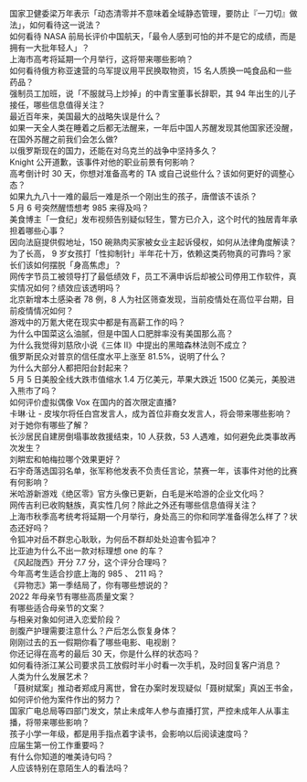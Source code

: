 国家卫健委梁万年表示「动态清零并不意味着全域静态管理，要防止『一刀切』做法」，如何看待这一说法？  
如何看待 NASA 前局长评价中国航天，「最令人感到可怕的并不是它的成绩，而是拥有一大批年轻人」？  
上海市高考将延期一个月举行，这将带来哪些影响？  
如何看待俄方称亚速营的乌军提议用平民换取物资，15 名人质换一吨食品和一些药品？  
强制员工加班，说「不服就马上炒掉」的中青宝董事长辞职，其 94 年出生的儿子接任，哪些信息值得关注？  
最近百年来，美国最大的战略失误是什么？  
如果一天全人类在睡着之后都无法醒来，一年后中国人苏醒发现其他国家还没醒，在国外苏醒之前我们会怎么做?  
以俄罗斯现在的国力，还能在对乌克兰的战争中坚持多久？  
Knight 公开道歉，该事件对他的职业前景有何影响？  
高考倒计时 30 天，你想对准备高考的 TA 或自己说些什么？该如何更好的调整心态？  
如果九九八十一难的最后一难是杀一个刚出生的孩子，唐僧该不该杀？  
5 月 6 号突然醒悟想考 985 来得及吗？  
美食博主「一食纪」发布视频告别疑似轻生，警方已介入，这个时代的独居青年承担着哪些心事？  
因向法庭提供假地址，150 碗熟肉买家被女业主起诉侵权，如何从法律角度解读？  
为了长高， 9 岁女孩打「性抑制针」半年花十万，依赖这类药物真的可靠吗？家长们该如何摆脱「身高焦虑」？  
网传字节员工被领导打了最低绩效 F，员工不满申诉后却被公司停用工作软件，真实情况如何？绩效应该透明吗？  
北京新增本土感染者 78 例，8 人为社区筛查发现，当前疫情处在高位平台期，目前疫情情况如何？  
游戏中的万氪大佬在现实中都是有高薪工作的吗？  
为什么中国菜这么油腻，但是中国人口肥胖率没有美国那么高？  
为什么我觉得刘慈欣小说《三体 II》中提出的黑暗森林法则不成立？  
俄罗斯民众对普京的信任度水平上涨至 81.5%，说明了什么？  
为什么大部分人都把阳台封起来？  
5 月 5 日美股全线大跌市值缩水 1.4 万亿美元，苹果大跌近 1500 亿美元，美股进入熊市了吗？  
如何评价虚拟偶像 Vox 在国内的首次限定直播?  
卡琳·让 - 皮埃尔将任白宫发言人，成为首位非裔女发言人，将会带来哪些影响？对于她你有哪些了解？  
长沙居民自建房倒塌事故救援结束，10 人获救，53 人遇难，如何避免此类事故再次发生？  
刘畊宏和帕梅拉哪个效果更好？  
石宇奇落选国羽名单，张军称他发表不负责任言论，禁赛一年，该事件对他的比赛有何影响？  
米哈游新游戏《绝区零》官方头像已更新，白毛是米哈游的企业文化吗？  
网传吉利已收购魅族，真实性几何？除此之外还有哪些信息值得关注？  
上海市秋季高考统考将延期一个月举行，身处高三的你和同学准备得怎么样了？状态还好吗？  
令狐冲对岳不群忠心耿耿，为何岳不群却处处迫害令狐冲？  
比亚迪为什么不出一款对标理想 one 的车？  
《风起陇西》开分 7.7 分，这个评分合理吗？  
今年高考生适合抄底上海的 985 、 211 吗？  
《异物志》第一季结局了，你有哪些想说的？  
2022 年母亲节有哪些高质量文案？  
有哪些适合母亲节的文案？  
与相亲对象如何进入恋爱阶段？  
剖腹产护理需要注意什么？产后怎么恢复身体？  
刚刚过去的五一假期你看了哪些电影、电视剧？  
你还记得在高考的最后 30 天，你是什么样的状态吗？  
如何看待浙江某公司要求员工放假时半小时看一次手机，及时回复客户消息？  
人类为什么发展艺术？  
「聂树斌案」推动者郑成月离世，曾在办案时发现疑似「聂树斌案」真凶王书金，如何评价他为案件作出的努力？  
国家广电总局等四部门发文，禁止未成年人参与直播打赏，严控未成年人从事主播，将带来哪些影响？  
孩子小学一年级，都是用手指点着字读书，会影响以后阅读速度吗？  
应届生第一份工作重要吗？  
有什么你知道的唯美诗句吗？  
人应该特别在意陌生人的看法吗？  
